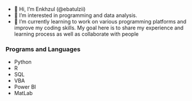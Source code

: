 - 👋 Hi, I’m Enkhzul (@ebatulzii)
- 👀 I’m interested in programming and data analysis.
- 🌱 I’m currently learning to work on various programming platforms and improve my coding skills. My goal here is to share my experience and learning process as well as collaborate with people
### Programs and Languages
- Python
- R
- SQL
- VBA
- Power BI
- MatLab
